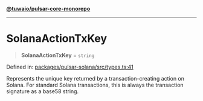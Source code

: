 [**@tuwaio/pulsar-core-monorepo**](../../../README.md)

***

# SolanaActionTxKey

> **SolanaActionTxKey** = `string`

Defined in: [packages/pulsar-solana/src/types.ts:41](https://github.com/TuwaIO/pulsar-core/blob/c3ad8144f2008a57a67fac346389a8c64145db47/packages/pulsar-solana/src/types.ts#L41)

Represents the unique key returned by a transaction-creating action on Solana.
For standard Solana transactions, this is always the transaction signature as a base58 string.

